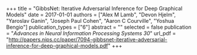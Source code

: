 +++
title = "GibbsNet: Iterative Adversarial Inference for Deep Graphical Models"
date = 2017-01-01
authors = ["Alex M Lamb", "Devon Hjelm", "Yaroslav Ganin", "Joseph Paul Cohen", "Aaron C Courville", "Yoshua Bengio"]
publication_types = ["6"]
abstract = ""
selected = false
publication = "*Advances in Neural Information Processing Systems 30*"
url_pdf = "http://papers.nips.cc/paper/7094-gibbsnet-iterative-adversarial-inference-for-deep-graphical-models.pdf"
+++

